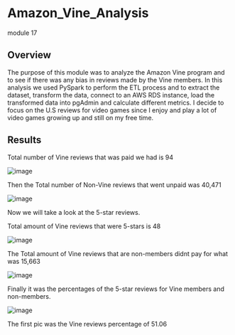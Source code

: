 # Amazon_Vine_Analysis
 module 17

## Overview
The purpose of this module was to analyze the Amazon Vine program and to see if there was any bias in reviews made by the Vine members. In this analysis we used PySpark to perform the ETL process and to extract the dataset, transform the data, connect to an AWS RDS instance, load the transformed data into pgAdmin and calculate different metrics. I decide to focus on the U.S reviews for video games since I enjoy and play a lot of video games growing up and still on my free time.

## Results
Total number of Vine reviews that was paid we had is 94

![image](https://user-images.githubusercontent.com/111409181/213398281-64d7694e-0c9b-40f5-a095-76fc33c083ec.png)

Then the Total number of Non-Vine reviews that went unpaid was 40,471

![image](https://user-images.githubusercontent.com/111409181/213399009-893bae68-c93c-41ca-b7b8-897ec0539740.png)

Now we will take a look at the 5-star reviews.

Total amount of Vine reviews that were 5-stars is 48

![image](https://user-images.githubusercontent.com/111409181/213400027-11b74723-1b96-4ffc-84ef-ce7a4e788805.png)

The Total amount of Vine reviews that are non-members didnt pay for what was 15,663

![image](https://user-images.githubusercontent.com/111409181/213401065-cb7a56ee-a047-4833-bfb5-1ba5329427f4.png)

Finally it was the percentages of the 5-star reviews for Vine members and non-members. 

![image](https://user-images.githubusercontent.com/111409181/213401782-e0b9e943-022e-439a-aa7d-da7552b0a338.png)

The first pic was the Vine reviews percentage of 51.06


